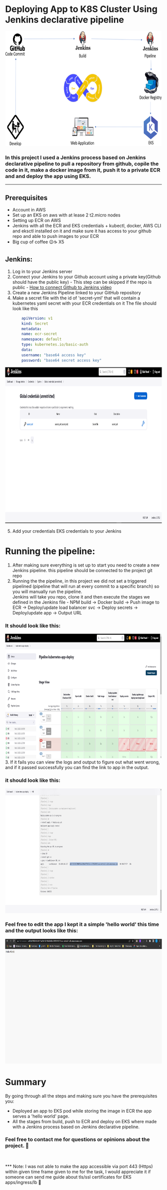 # Deploying App to K8S Cluster Using Jenkins declarative pipeline 
<img src="./assets/images/title.png" width="600" height="370" />


### In this project I used a Jenkins process based on Jenkins declarative pipeline to pull a repository from github, copile the code in it, make a docker image from it, push it to a private ECR and and deploy the app using EKS.

<hr>

## Prerequisites
* Account in AWS
* Set up an EKS on aws with at lease 2 t2.micro nodes
* Setting up ECR on AWS
* Jenkins with all the ECR and EKS credentials + kubectl, docker, AWS CLI and eksctl installed on it and make sure it has access to your github repo and able to push images to your ECR
* Big cup of coffee 😉☕ X5

## Jenkins:
1. Log in to your Jenkins server
2. Connect your Jenkins to your Github account using a private key(Github should have the public key) - This step can be skipped if the repo is public - [How to connect Github to Jenkins video](https://www.google.com/search?q=add+github+repository+to+jenkins&rlz=1C1TIGY_enIL721IL721&sxsrf=AJOqlzUv2b5Ha8EGuOo412ZIrwy0G9fe_Q:1675952999207&source=lnms&tbm=vid&sa=X&ved=2ahUKEwiy9LW504j9AhXJcKQEHXSAB5wQ_AUoAXoECAIQAw&biw=1536&bih=722&dpr=1.25#fpstate=ive&vld=cid:2b5124f4,vid:jSm0YZ-NQAc)
3. Create a new Jenkins Pipeline linked to your GitHub repository
4. Make a secret file with the id of 'secret-yml' that will contain a kubernetes yaml secret with your ECR credentials on it
    The file should look like this
    ```yaml
        apiVersion: v1
        kind: Secret
        metadata:
        name: ecr-secret
        namespace: default
        type: kubernetes.io/basic-auth
        data:
        username: "base64 access key"
        password: "base64 secret access key"
    ```
<img src="./assets/images/Screenshot4.png" width="900" height="500" />

5. Add your credentials EKS credentials to your Jenkins


# Running the pipeline:
1. After making sure everything is set up to start you need to create a new Jenkins pipeline. this pipeline should be connected to the project git repo
2. Running the the pipeline, in this project we did not set a triggered pipelined (pipeline that will run at every commit to a specific branch) so you will manually run the pipeline.  
Jenkins will take you repo, clone it and then execute the stages we defined in the Jenkins file - NPM build -> Docker build -> Push image to ECR -> Deploy/update load balancer svc -> Deploy secrets -> Deploy/update app -> Output URL
### It should look like this:
<img src="./assets/images/Screenshot2.png" width="760" height="400" />

<br>
3. If it fails you can view the logs and output to figure out what went wrong, and if it passed successfully you can find the link to app in the output.

### it should look like this:
<img src="./assets/images/Screenshot3.png" width="760" height="400" />
<br>    

### Feel free to edit the app I kept it a simple 'hello world' this time and the output looks like this:

<img src="./assets/images/Screenshot1.png" width="760" height="400" />
<br>    

# Summary
By going through all the steps and making sure you have the prerequisites you:
- Deployed an app to EKS pod while storing the image in ECR the app serves a 'hello world' page.
- All the stages from build, push to ECR and deploy on EKS where made with a Jenkins process based on Jenkins declarative pipeline.

### Feel free to contact me for questions or opinions about the project. 🤙

<br>

*** Note: I was not able to make the app accessible via port 443 (Https) within given time frame given to me for the task, I would appreciate it if someone can send me guide about tls/ssl certificates for EKS apps/ingress/lb 🙏
